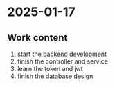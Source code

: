# 2025-01-17

## Work content

1. start the backend development 
2. finish the controller and service
3. learn the token and jwt
4. finish the database design
